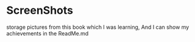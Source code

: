 # ScreenShots
storage pictures from this book which I was learning, And
I can show my achievements in the ReadMe.md